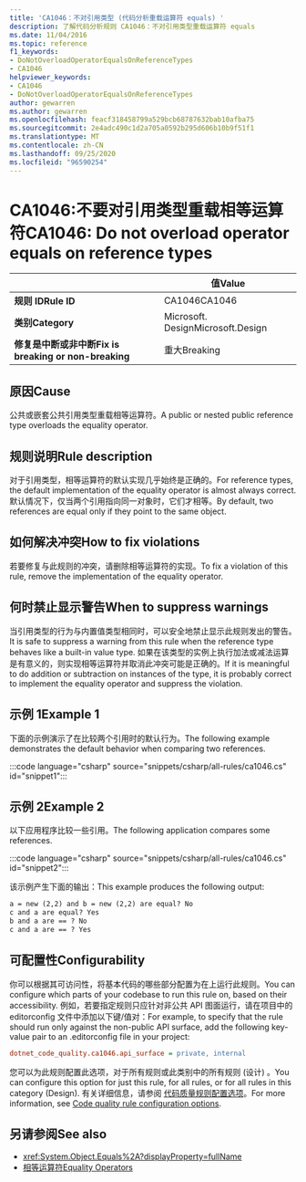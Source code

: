 ```yaml
---
title: 'CA1046：不对引用类型 (代码分析重载运算符 equals) '
description: 了解代码分析规则 CA1046：不对引用类型重载运算符 equals
ms.date: 11/04/2016
ms.topic: reference
f1_keywords:
- DoNotOverloadOperatorEqualsOnReferenceTypes
- CA1046
helpviewer_keywords:
- CA1046
- DoNotOverloadOperatorEqualsOnReferenceTypes
author: gewarren
ms.author: gewarren
ms.openlocfilehash: feacf318458799a529bcb68787632bab10afba75
ms.sourcegitcommit: 2e4adc490c1d2a705a0592b295d606b10b9f51f1
ms.translationtype: MT
ms.contentlocale: zh-CN
ms.lasthandoff: 09/25/2020
ms.locfileid: "96590254"
---
```

# <a name="ca1046-do-not-overload-operator-equals-on-reference-types"></a><span data-ttu-id="0ffd4-103">CA1046:不要对引用类型重载相等运算符</span><span class="sxs-lookup"><span data-stu-id="0ffd4-103">CA1046: Do not overload operator equals on reference types</span></span>

| | <span data-ttu-id="0ffd4-104">值</span><span class="sxs-lookup"><span data-stu-id="0ffd4-104">Value</span></span> |
|-|-|
| <span data-ttu-id="0ffd4-105">**规则 ID**</span><span class="sxs-lookup"><span data-stu-id="0ffd4-105">**Rule ID**</span></span> |<span data-ttu-id="0ffd4-106">CA1046</span><span class="sxs-lookup"><span data-stu-id="0ffd4-106">CA1046</span></span>|
| <span data-ttu-id="0ffd4-107">**类别**</span><span class="sxs-lookup"><span data-stu-id="0ffd4-107">**Category**</span></span> |<span data-ttu-id="0ffd4-108">Microsoft. Design</span><span class="sxs-lookup"><span data-stu-id="0ffd4-108">Microsoft.Design</span></span>|
| <span data-ttu-id="0ffd4-109">**修复是中断或非中断**</span><span class="sxs-lookup"><span data-stu-id="0ffd4-109">**Fix is breaking or non-breaking**</span></span> |<span data-ttu-id="0ffd4-110">重大</span><span class="sxs-lookup"><span data-stu-id="0ffd4-110">Breaking</span></span>|

## <a name="cause"></a><span data-ttu-id="0ffd4-111">原因</span><span class="sxs-lookup"><span data-stu-id="0ffd4-111">Cause</span></span>

<span data-ttu-id="0ffd4-112">公共或嵌套公共引用类型重载相等运算符。</span><span class="sxs-lookup"><span data-stu-id="0ffd4-112">A public or nested public reference type overloads the equality operator.</span></span>

## <a name="rule-description"></a><span data-ttu-id="0ffd4-113">规则说明</span><span class="sxs-lookup"><span data-stu-id="0ffd4-113">Rule description</span></span>

<span data-ttu-id="0ffd4-114">对于引用类型，相等运算符的默认实现几乎始终是正确的。</span><span class="sxs-lookup"><span data-stu-id="0ffd4-114">For reference types, the default implementation of the equality operator is almost always correct.</span></span> <span data-ttu-id="0ffd4-115">默认情况下，仅当两个引用指向同一对象时，它们才相等。</span><span class="sxs-lookup"><span data-stu-id="0ffd4-115">By default, two references are equal only if they point to the same object.</span></span>

## <a name="how-to-fix-violations"></a><span data-ttu-id="0ffd4-116">如何解决冲突</span><span class="sxs-lookup"><span data-stu-id="0ffd4-116">How to fix violations</span></span>

<span data-ttu-id="0ffd4-117">若要修复与此规则的冲突，请删除相等运算符的实现。</span><span class="sxs-lookup"><span data-stu-id="0ffd4-117">To fix a violation of this rule, remove the implementation of the equality operator.</span></span>

## <a name="when-to-suppress-warnings"></a><span data-ttu-id="0ffd4-118">何时禁止显示警告</span><span class="sxs-lookup"><span data-stu-id="0ffd4-118">When to suppress warnings</span></span>

<span data-ttu-id="0ffd4-119">当引用类型的行为与内置值类型相同时，可以安全地禁止显示此规则发出的警告。</span><span class="sxs-lookup"><span data-stu-id="0ffd4-119">It is safe to suppress a warning from this rule when the reference type behaves like a built-in value type.</span></span> <span data-ttu-id="0ffd4-120">如果在该类型的实例上执行加法或减法运算是有意义的，则实现相等运算符并取消此冲突可能是正确的。</span><span class="sxs-lookup"><span data-stu-id="0ffd4-120">If it is meaningful to do addition or subtraction on instances of the type, it is probably correct to implement the equality operator and suppress the violation.</span></span>

## <a name="example-1"></a><span data-ttu-id="0ffd4-121">示例 1</span><span class="sxs-lookup"><span data-stu-id="0ffd4-121">Example 1</span></span>

<span data-ttu-id="0ffd4-122">下面的示例演示了在比较两个引用时的默认行为。</span><span class="sxs-lookup"><span data-stu-id="0ffd4-122">The following example demonstrates the default behavior when comparing two references.</span></span>

:::code language="csharp" source="snippets/csharp/all-rules/ca1046.cs" id="snippet1":::

## <a name="example-2"></a><span data-ttu-id="0ffd4-123">示例 2</span><span class="sxs-lookup"><span data-stu-id="0ffd4-123">Example 2</span></span>

<span data-ttu-id="0ffd4-124">以下应用程序比较一些引用。</span><span class="sxs-lookup"><span data-stu-id="0ffd4-124">The following application compares some references.</span></span>

:::code language="csharp" source="snippets/csharp/all-rules/ca1046.cs" id="snippet2":::

<span data-ttu-id="0ffd4-125">该示例产生下面的输出：</span><span class="sxs-lookup"><span data-stu-id="0ffd4-125">This example produces the following output:</span></span>

```txt
a = new (2,2) and b = new (2,2) are equal? No
c and a are equal? Yes
b and a are == ? No
c and a are == ? Yes
```

## <a name="configurability"></a><span data-ttu-id="0ffd4-126">可配置性</span><span class="sxs-lookup"><span data-stu-id="0ffd4-126">Configurability</span></span>

<span data-ttu-id="0ffd4-127">你可以根据其可访问性，将基本代码的哪些部分配置为在上运行此规则。</span><span class="sxs-lookup"><span data-stu-id="0ffd4-127">You can configure which parts of your codebase to run this rule on, based on their accessibility.</span></span> <span data-ttu-id="0ffd4-128">例如，若要指定规则只应针对非公共 API 图面运行，请在项目中的 editorconfig 文件中添加以下键/值对：</span><span class="sxs-lookup"><span data-stu-id="0ffd4-128">For example, to specify that the rule should run only against the non-public API surface, add the following key-value pair to an .editorconfig file in your project:</span></span>

```ini
dotnet_code_quality.ca1046.api_surface = private, internal
```

<span data-ttu-id="0ffd4-129">您可以为此规则配置此选项，对于所有规则或此类别中的所有规则 (设计) 。</span><span class="sxs-lookup"><span data-stu-id="0ffd4-129">You can configure this option for just this rule, for all rules, or for all rules in this category (Design).</span></span> <span data-ttu-id="0ffd4-130">有关详细信息，请参阅 [代码质量规则配置选项](../code-quality-rule-options.md)。</span><span class="sxs-lookup"><span data-stu-id="0ffd4-130">For more information, see [Code quality rule configuration options](../code-quality-rule-options.md).</span></span>

## <a name="see-also"></a><span data-ttu-id="0ffd4-131">另请参阅</span><span class="sxs-lookup"><span data-stu-id="0ffd4-131">See also</span></span>

- <xref:System.Object.Equals%2A?displayProperty=fullName>
- [<span data-ttu-id="0ffd4-132">相等运算符</span><span class="sxs-lookup"><span data-stu-id="0ffd4-132">Equality Operators</span></span>](../../../standard/design-guidelines/equality-operators.md)
